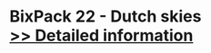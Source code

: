 # BixPack 22 - Dutch skies<br />[>> Detailed information](https://secure.shareit.com/shareit/product.html?productid=300773198&affiliateid=200057808)